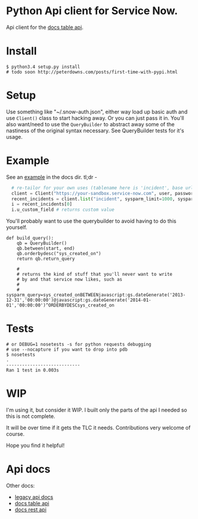 # Python Api client for Service Now.

Api client for the [docs table api](http://wiki.servicenow.com/index.php?title=Table_API#POST_.2Fapi.2Fnow.2Fv1.2Ftable.2F.28tableName.29&gsc.tab=0).

# Install

```
$ python3.4 setup.py install
# todo soon http://peterdowns.com/posts/first-time-with-pypi.html
```
# Setup

Use something like "~/.snow-auth.json", either way load up basic auth and use `Client()` class
to start hacking away. Or you can just pass it in.
You'll also want/need to use the `QueryBuilder` to abstract away some of
the nastiness of the original syntax necessary. See QueryBuilder tests for it's usage.

# Example

See an [example](docs/ex1.py) in the docs dir. tl;dr -

```python
  # re-tailor for your own uses (tablename here is 'incident', base url, auth, etc)
  client = Client("https://your-sandbox.service-now.com", user, password)
  recent_incidents = client.list("incident", sysparm_limit=1000, sysparm_query=build_query())
  i = recent_incidents[0]
  i.u_custom_field # returns custom value
```

You'll probably want to use the querybuilder to avoid having to do this yourself.

```
def build_query():
    qb = QueryBuilder()
    qb.between(start, end)
    qb.orderbydesc("sys_created_on")
    return qb.return_query

    # 
    # returns the kind of stuff that you'll never want to write
    # by and that service now likes, such as
    #
    # sysparm_query=sys_created_onBETWEENjavascript:gs.dateGenerate('2013-12-31','00:00:00')@javascript:gs.dateGenerate('2014-01-01','00:00:00')^ORDERBYDESCsys_created_on
```

# Tests

```
# or DEBUG=1 nosetests -s for python requests debugging
# use --nocapture if you want to drop into pdb
$ nosetests
.
----------------------------
Ran 1 test in 0.003s
```

# WIP

I'm using it, but consider it WIP. I built only the parts of the api I needed so this is not complete.

It will be over time if it gets the TLC it needs. Contributions very welcome of course. 

Hope you find it helpful!

# Api docs

Other docs:

- [legacy api docs](http://wiki.servicenow.com/index.php?title=Legacy:JSON_Web_Service#gsc.tab=0)
- [docs table api](http://wiki.servicenow.com/index.php?title=Table_API#POST_.2Fapi.2Fnow.2Fv1.2Ftable.2F.28tableName.29&gsc.tab=0)
- [docs rest api](http://wiki.servicenow.com/index.php?title=REST_API#Security&gsc.tab=0)
